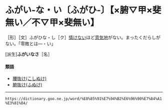 # ふがい‐な・い〔ふがひ‐〕【×腑▽甲×斐無い／不▽甲×斐無い】

［形］［文］ふがひな・し［ク］[情けない](なさけない（情け無い）)ほど[意気地](いきじ（意気地）)がない。まったくだらしがない。「零敗とは―・い」

\[派生\]**ふがいなさ**［名］

#### 類語

-   [腰抜け(こしぬけ)](https://dictionary.goo.ne.jp/word/%E8%85%B0%E6%8A%9C%E3%81%91/#jn-78767)
-   [腑抜け(ふぬけ)](https://dictionary.goo.ne.jp/word/%E8%85%91%E6%8A%9C%E3%81%91/#jn-194362)

---
`https://dictionary.goo.ne.jp/word/%E8%85%91%E7%94%B2%E6%96%90%E7%84%A1%E3%81%84/`